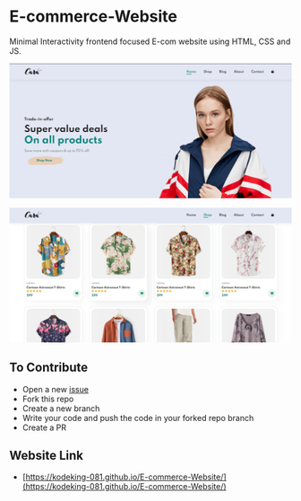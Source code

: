 # E-commerce-Website
Minimal Interactivity frontend focused E-com website using HTML, CSS and JS.

![image](https://github.com/kodeking-081/E-commerce-Website/blob/main/img/homepageSS.jpg)

![image](https://github.com/kodeking-081/E-commerce-Website/blob/main/img/ShopPageSS.jpg)

## To Contribute
* Open a new [issue](https://github.com/kodeking-081/E-commerce-Website/issues/new)
* Fork this repo
* Create a new branch
* Write your code and push the code in your forked repo branch
* Create a PR

## Website Link
* [https://kodeking-081.github.io/E-commerce-Website/](https://kodeking-081.github.io/E-commerce-Website/)
